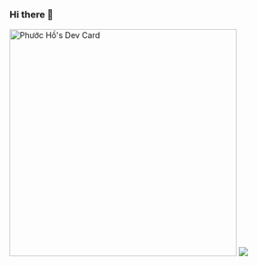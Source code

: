 ### Hi there 👋

<!--
**hophuoc1403/hophuoc1403** is a ✨ _special_ ✨ repository because its `README.md` (this file) appears on your GitHub profile.

Here are some ideas to get you started:

- 🔭 I’m currently working on ...
- 🌱 I’m currently learning ...
- 👯 I’m looking to collaborate on ...
- 🤔 I’m looking for help with ...
- 💬 Ask me about ...
- 📫 How to reach me: ...
- 😄 Pronouns: ...
- ⚡ Fun fact: ...
-->

<a href="https://app.daily.dev/PhuocHacker"><img src="https://api.daily.dev/devcards/9facc65c73ef4e17aee6b3497f98fa66.png?r=70v" width="400" alt="Phước Hồ's Dev Card"/></a>
<img src="https://simpleicons.org/icons/react.svg" />

